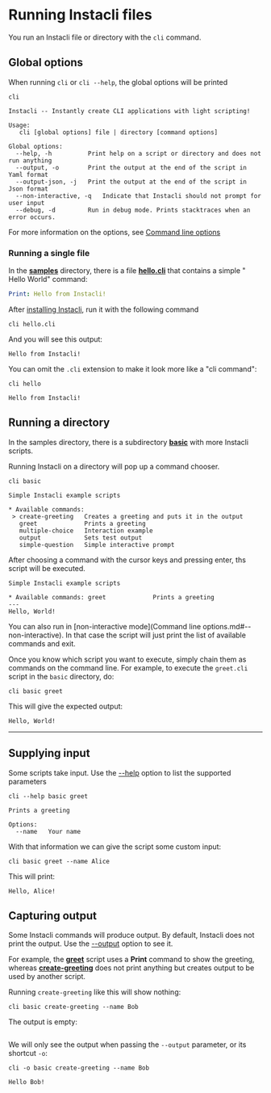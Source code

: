 # Running Instacli files

You run an Instacli file or directory with the `cli` command.

## Global options

When running `cli` or `cli --help`, the global options will be printed

```commandline cli
cli
```

```cli output
Instacli -- Instantly create CLI applications with light scripting!

Usage:
   cli [global options] file | directory [command options]

Global options:
  --help, -h          Print help on a script or directory and does not run anything
  --output, -o        Print the output at the end of the script in Yaml format
  --output-json, -j   Print the output at the end of the script in Json format
  --non-interactive, -q   Indicate that Instacli should not prompt for user input
  --debug, -d         Run in debug mode. Prints stacktraces when an error occurs.
```

For more information on the options, see [Command line options](Command%20line%20options.md)

### Running a single file

In the **[samples](/samples)** directory, there is a file **[hello.cli](/samples/hello.cli)** that contains a simple "
Hello World" command:

```yaml file:hello.cli
Print: Hello from Instacli!
```

After [installing Instacli](/README.md#build--run), run it with the following command

```commandline cli directory:samples
cli hello.cli
```

And you will see this output:

```cli output
Hello from Instacli!
```

You can omit the `.cli` extension to make it look more like a "cli command":

```commandline cli directory:samples
cli hello
```

```cli output
Hello from Instacli!
```

## Running a directory

In the samples directory, there is a subdirectory **[basic](/samples/basic)** with more Instacli scripts.

Running Instacli on a directory will pop up a command chooser.

```commandline
cli basic
```

```
Simple Instacli example scripts

* Available commands: 
 > create-greeting   Creates a greeting and puts it in the output
   greet             Prints a greeting
   multiple-choice   Interaction example
   output            Sets test output
   simple-question   Simple interactive prompt
```

After choosing a command with the cursor keys and pressing enter, ths script will be executed.

```
Simple Instacli example scripts

* Available commands: greet             Prints a greeting
---
Hello, World!
```

You can also run in [non-interactive mode](Command line options.md#--non-interactive). In that case the script will just
print the list of available commands and exit.

Once you know which script you want to execute, simply chain them as commands on the command line. For example, to
execute the `greet.cli` script in the `basic` directory, do:

```commandline cli directory:samples
cli basic greet
```

This will give the expected output:

```cli output
Hello, World!
```

----------------------------------------------------------------------

## Supplying input

Some scripts take input. Use the [--help](Command%20line%20options.md#--help) option to list the supported parameters

```commandline cli directory:samples
cli --help basic greet
```

```cli output
Prints a greeting

Options:
  --name   Your name
```

With that information we can give the script some custom input:

```commandline cli directory:samples
cli basic greet --name Alice
```

This will print:

```cli output
Hello, Alice!
```

## Capturing output

Some Instacli commands will produce output. By default, Instacli does not print the output. Use
the [--output](Command%20line%20options.md#--output) option to see it.

For example, the **[greet](/samples/basic/greet.cli)** script uses a **Print** command to show the greeting, whereas
**[create-greeting](/samples/basic/create-greeting.cli)** does not print anything but creates output to be used by
another script.

Running `create-greeting` like this will show nothing:

```commandline cli directory:samples
cli basic create-greeting --name Bob
```

The output is empty:

```cli output
```

We will only see the output when passing the `--output` parameter, or its shortcut `-o`:

```commandline cli directory:samples
cli -o basic create-greeting --name Bob
```

```cli output
Hello Bob!
```

<!-- TODO Document --output-json option -->